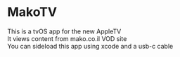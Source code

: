 # MakoTV
This is a tvOS app for the new AppleTV<br>
It views content from mako.co.il VOD site<br>
You can sideload this app using xcode and a usb-c cable
